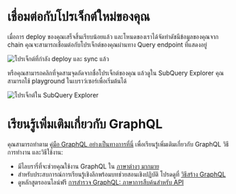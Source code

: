 # เชื่อมต่อกับโปรเจ็กต์ใหม่ของคุณ

เมื่อการ deploy ของคุณเสร็จสิ้นเรียบน้อยแล้ว และโหนดของเราได้จัดทำดัชนีข้อมูลของคุณจาก chain คุณจะสามารถเชื่อมต่อกับโปรเจ็กต์ของคุณผ่านทาง Query endpoint ที่แสดงอยู่

![โปรเจ็กต์ที่กำลัง deploy และ sync แล้ว](/assets/img/projects-deploy-sync.png)

หรือคุณสามารถคลิกที่จุดสามจุดถัดจากชื่อโปรเจ็กต์ของคุณ แล้วดูใน SubQuery Explorer คุณสามารถใช้ playground ในเบราว์เซอร์เพื่อเริ่มต้นได้

![โปรเจ็กต์ใน SubQuery Explorer ](/assets/img/projects-explorer.png)

# เรียนรู้เพิ่มเติมเกี่ยวกับ GraphQL

คุณสามารถทำตาม [คู่มือ GraphQL อย่างเป็นทางการที่นี่](https://graphql.org/learn/) เพื่อเรียนรู้เพิ่มเติมเกี่ยวกับ GraphQL วิธีการทำงาน และวิธีใช้งาน:
- มีไลบรารี่ที่จะช่วยคุณใช้งาน GraphQL ใน [ภาษาต่างๆ มากมาย](https://graphql.org/code/)
- สำหรับประสบการณ์การเรียนรู้เชิงลึกพร้อมบทช่วยสอนเชิงปฏิบัติ โปรดดูที่ [วิธีสร้าง GraphQL](https://www.howtographql.com/)
- ดูหลักสูตรออนไลน์ฟรี [การสำรวจ GraphQL: ภาษาการสืบค้นสำหรับ API](https://www.edx.org/course/exploring-graphql-a-query-language-for-apis)